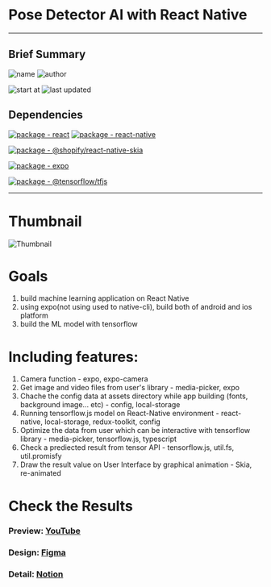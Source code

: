 # Pose Detector AI with React Native

---

## Brief Summary

<div align="flex-start">
  
![name](https://img.shields.io/badge/Project--Title-pose--dector-orange)
![author](https://img.shields.io/badge/Author-ShinMini-b4ebca)
 
![start at](https://img.shields.io/badge/Stated--At-22.10.15-yellowgreen)
![last updated](https://img.shields.io/badge/Last--Updated-23.01.xx-yellowgreen)
  
</div>

## Dependencies

<div align="flex-start">
  
[![package - react](https://img.shields.io/github/package-json/dependency-version/ShinMini/pose-detector/react?logo=react&logoColor=blue)](https://www.npmjs.com/package/react)
[![package - react-native](https://img.shields.io/github/package-json/dependency-version/ShinMini/pose-detector/react-native?logo=reactNative&logoColor=blue)](https://www.npmjs.com/package/react-native)
  
[![package - @shopify/react-native-skia](https://img.shields.io/github/package-json/dependency-version/ShinMini/pose-detector/@shopify/react-native-skia?logo=@shopify/react-native-skia&logoColor=BCF4F5)](https://www.npmjs.com/package/@shopify/react-native-skia)
  
[![package - expo](https://img.shields.io/github/package-json/dependency-version/ShinMini/pose-detector/expo?logo=expo&logoColor=B4EBCA)](https://www.npmjs.com/package/expo)
  
[![package - @tensorflow/tfjs](https://img.shields.io/github/package-json/dependency-version/ShinMini/pose-detector/@tensorflow/tfjs?logo=tensorflow&logoColor=orange)](https://www.npmjs.com/package/@tensorflow/tfjs)
  
</div>

---

# Thumbnail

![Thumbnail](https://user-images.githubusercontent.com/77220824/222054465-33cbc7d2-3497-4f11-b06a-28d4c465e7c9.png)


# Goals

1. build machine learning application on React Native
2. using expo(not using used to native-cli), build both of android and ios platform
3. build the ML model with tensorflow

# Including features:

1. Camera function - expo, expo-camera
2. Get image and video files from user's library - media-picker, expo
3. Chache the config data at assets directory while app building (fonts, background image... etc) - config, local-storage
4. Running tensorflow.js model on React-Native environment - react-native, local-storage, redux-toolkit, config
5. Optimize the data from user which can be interactive with tensorflow library - media-picker, tensorflow.js, typescript
6. Check a prediected result from tensor API - tensorflow.js, util.fs, util.promisfy
7. Draw the result value on User Interface by graphical animation - Skia, re-animated


# Check the Results

### Preview: [YouTube](https://youtu.be/X4BHCnbC4iE)

### Design: [Figma](https://www.figma.com/file/tHiV6t070oN6k0E3lFzGuB/RN-TFJS-Design?node-id=0%3A1&t=cU4D1vqqe4mIgZC3-1)

### Detail: [Notion](https://www.notion.so/shinmini/Pose-Detector-7cb211e9e0ae4417904ca7803ee8f723?showMoveTo=true)


<br/>

